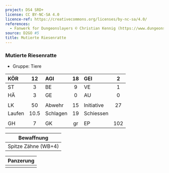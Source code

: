 ```yaml
---
project: DS4 SRD+
license: CC BY-NC-SA 4.0
licence-ref: https://creativecommons.org/licenses/by-nc-sa/4.0/
references: 
  - Fanwerk for Dungeonslayers © Christian Kennig (https://www.dungeonslayers.net/)
source: D2GO #5
title: Mutierte Riesenratte
---
```


### Mutierte Riesenratte

- Gruppe: Tiere

| KÖR    |  12  | AGI      | 18  | GEI        |  2  |
| :----- | :--: | :------- | :-: | :--------- | :-: |
| ST     |  3   | BE       |  9  | VE         |  1  |
| HÄ     |  3   | GE       |  0  | AU         |  0  |
|        |      |          |     |            |     |
| LK     |  50  | Abwehr   | 15  | Initiative | 27  |
| Laufen | 10.5 | Schlagen | 19  | Schiessen  |     |
|        |      |          |     |            |     |
| GH     |  7   | GK       | gr  | EP         | 102 |

|     Bewaffnung      |
| :-----------------: |
| Spitze Zähne (WB+4) |

| Panzerung |
| :-------: |
|           |

